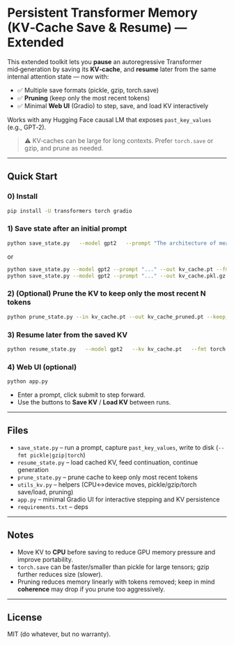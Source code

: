 # Persistent Transformer Memory (KV‑Cache Save & Resume) — Extended

This extended toolkit lets you **pause** an autoregressive Transformer mid‑generation by saving its
**KV‑cache**, and **resume** later from the same internal attention state — now with:
- ✅ Multiple save formats (pickle, gzip, torch.save)
- ✅ **Pruning** (keep only the most recent tokens)
- ✅ Minimal **Web UI** (Gradio) to step, save, and load KV interactively

Works with any Hugging Face causal LM that exposes `past_key_values` (e.g., GPT‑2).

> ⚠️ KV‑caches can be large for long contexts. Prefer `torch.save` or gzip, and prune as needed.

---

## Quick Start

### 0) Install
```bash
pip install -U transformers torch gradio
```

### 1) Save state after an initial prompt
```bash
python save_state.py   --model gpt2   --prompt "The architecture of meaning is"   --out kv_cache.pkl   --fmt pickle
```
or
```bash
python save_state.py --model gpt2 --prompt "..." --out kv_cache.pt --fmt torch
python save_state.py --model gpt2 --prompt "..." --out kv_cache.pkl.gz --fmt gzip
```

### 2) (Optional) Prune the KV to keep only the most recent N tokens
```bash
python prune_state.py --in kv_cache.pt --out kv_cache_pruned.pt --keep_last 512 --fmt torch
```

### 3) Resume later from the saved KV
```bash
python resume_state.py   --model gpt2   --kv kv_cache.pt   --fmt torch   --continue " deeply"   --steps 30   --temperature 0.8
```

### 4) Web UI (optional)
```bash
python app.py
```
- Enter a prompt, click submit to step forward.
- Use the buttons to **Save KV** / **Load KV** between runs.

---

## Files

- `save_state.py` – run a prompt, capture `past_key_values`, write to disk (`--fmt pickle|gzip|torch`)
- `resume_state.py` – load cached KV, feed continuation, continue generation
- `prune_state.py` – prune cache to keep only most recent tokens
- `utils_kv.py` – helpers (CPU<->device moves, pickle/gzip/torch save/load, pruning)
- `app.py` – minimal Gradio UI for interactive stepping and KV persistence
- `requirements.txt` – deps

---

## Notes

- Move KV to **CPU** before saving to reduce GPU memory pressure and improve portability.
- `torch.save` can be faster/smaller than pickle for large tensors; gzip further reduces size (slower).
- Pruning reduces memory linearly with tokens removed; keep in mind **coherence** may drop if you prune too aggressively.

---

## License
MIT (do whatever, but no warranty).

